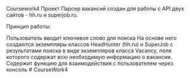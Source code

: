 Coursework4
Проект Парсер вакансий создан для работы с API двух сайтов - hh.ru и superjob.ru.

Принцип работы:

Пользователь вводит ключевое слово для поиска
На основе него создаются экземпляры классов HeadHunter (hh.ru) и SuperJob c результатами поиска в виде экземпляров класса Vacancy, поля которого содержат всю необходимую информацию о вакансии.
Содержит функцию для взаимодействия с пользователем через консоль
#   C o u r s e _ W o r k _ 4  
 